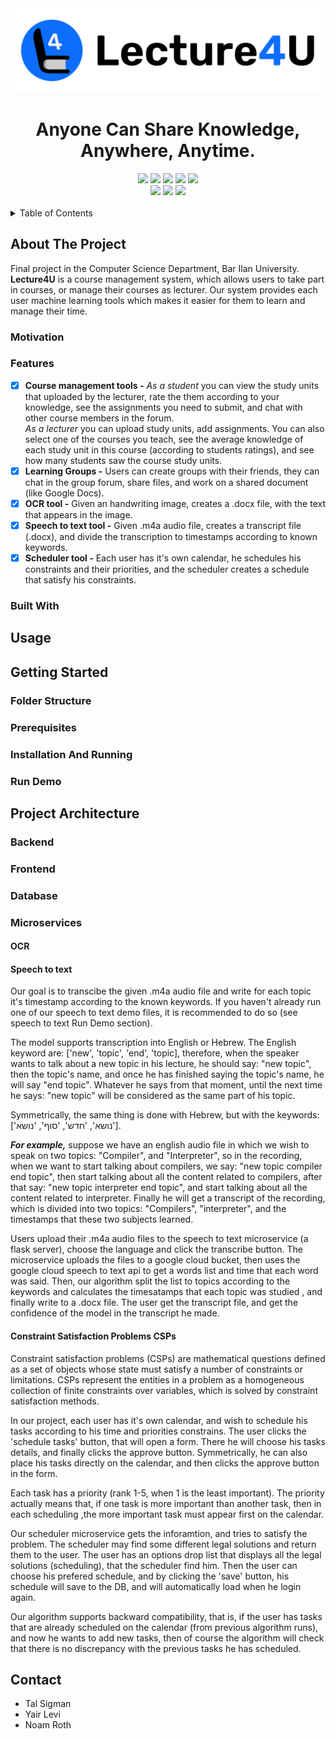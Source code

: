   <div align="center">
    <!-- PROJECT LOGO -->
    <img src="https://github.com/YairLevi/Lecture4U/blob/main/client/src/assets/header.svg"/>
    <h1 align="center">Anyone Can Share Knowledge, Anywhere, Anytime.</h1>
    <div align="center">
      <img src="https://img.shields.io/badge/MongoDB-%234ea94b.svg?style=for-the-badge&logo=mongodb&logoColor=white"/>
      <img src="https://img.shields.io/badge/GoogleCloud-%234285F4.svg?style=for-the-badge&logo=google-cloud&logoColor=white"/>
      <img src="https://img.shields.io/badge/TensorFlow-%23FF6F00.svg?style=for-the-badge&logo=TensorFlow&logoColor=white"/>
      <img src="https://img.shields.io/badge/flask-%23000.svg?style=for-the-badge&logo=flask&logoColor=white"/>
      <img src="https://img.shields.io/badge/node.js-6DA55F?style=for-the-badge&logo=node.js&logoColor=white"/>
    </div>
    <div align="center">
      <img src="https://img.shields.io/badge/react-%2320232a.svg?style=for-the-badge&logo=react&logoColor=%2361DAFB"/>
      <img src="https://img.shields.io/badge/bootstrap-%23563D7C.svg?style=for-the-badge&logo=bootstrap&logoColor=white"/>
      <img src="https://img.shields.io/badge/MUI-%230081CB.svg?style=for-the-badge&logo=mui&logoColor=white"/>
    </div>
  </div>

</br>

<details>
  <summary>Table of Contents</summary>
  <ol>
    <li>
      <a href="#about-the-project">About The Project</a>
      <ul>
        <li><a href="#motivation">Motivation</a></li>
        <li><a href="#features">Features</a></li>
        <li><a href="#built-with">Built With</a></li>
      </ul>
    </li>
    <li>
      <a href="#usage">Uage</a>
    </li>
    <li>
      <a href="#getting-started">Getting Started</a>
      <ul>
        <li><a href="#folder-structure">Folder Structure</a></li>
        <li><a href="#prerequisites">Prerequisites</a></li>
        <li><a href="#installation-and-running">Installation & Running</a></li>
        <li><a href="#run-demo">Run Demo</a></li>
      </ul>
    </li>
    <li>
      <a href="#project-architecture">Project Architecture</a>
      <ul>
        <li><a href="#backend">Backend</a></li>
        <li><a href="#frontend">Frontend</a></li>
        <li><a href="#database">Database</a></li>
        <li>
          <a href="#microservices">Microservices</a>
          <ul>
            <li><a href="#ocr">OCR</a></li>
            <li><a href="#speech-to-text">Speech to text</a></li>
            <li><a href="#constraint-satisfaction-problems-csps">Constraint Satisfaction Problems (CSPs)</a></li>
         </ul>
        </li>
      </ul>
    </li>
    <li>
      <a href="#contact">Contact</a>
    </li>
  </ol>
</details>


## About The Project
Final project in the Computer Science Department, Bar Ilan University. </br>
**Lecture4U** is a course management system, which allows users to take part in courses, or manage their courses as lecturer. Our system provides each user machine learning tools which makes it easier for them to learn and manage their time.  
### Motivation
### Features
- [x] **Course management tools -** _As a student_ you can view the study units that uploaded by the lecturer, rate the them according to your knowledge, see the assignments you need to submit, and chat with other course members in the forum. </br> _As a lecturer_ you can upload study units, add assignments. You can also select one of the courses you teach, see the average knowledge of each study unit in this course (according to students ratings), and see how many students saw the course study units.  
- [x] **Learning Groups -** Users can create groups with their friends, they can chat in the group forum, share files, and work on a shared document (like Google Docs).
- [x] **OCR tool -** Given an handwriting image, creates a .docx file, with the text that appears in the image.
- [x] **Speech to text tool -** Given .m4a audio file, creates a transcript file (.docx), and divide the transcription to timestamps according to known keywords.
- [x] **Scheduler tool -** Each user has it's own calendar, he schedules his constraints and their priorities, and the scheduler creates a schedule that satisfy his constraints.
### Built With
## Usage


## Getting Started
### Folder Structure
### Prerequisites
### Installation And Running
### Run Demo


## Project Architecture

### Backend
### Frontend
### Database
### Microservices
#### OCR
#### Speech to text
Our goal is to transcibe the given .m4a audio file and write for each topic it's timestamp according to the known keywords. If you haven't already run one of our speech to text demo files, it is recommended to do so (see speech to text Run Demo section).

The model supports transcription into English or Hebrew. The English keyword are: ['new', 'topic', 'end', 'topic], therefore, when the speaker wants to talk about a new topic in his lecture, he should say: "new topic", then the topic's name, and once he has finished saying the topic's name, he will say "end topic". Whatever he says from that moment, until the next time he says: "new topic" will be considered as the same part of his topic. 

Symmetrically, the same thing is done with Hebrew, but with the keywords: ['נושא', 'חדש', 'סוף', 'נושא'].

***For example,*** suppose we have an english audio file in which we wish to speak on two topics: "Compiler", and "Interpreter", so in the recording, when we want to start talking about compilers, we say: "new topic compiler end topic", then start talking about all the content related to compilers, after that say: "new topic interpreter end topic", and start talking about all the content related to interpreter. Finally he will get a transcript of the recording, which is divided into two topics: "Compilers", "interpreter", and the timestamps that these two subjects learned.

Users upload their .m4a audio files to the speech to text microservice (a flask server), choose the language and click the transcribe button.
The microservice uploads the files to a google cloud bucket, then uses the google cloud speech to text api to get a words list and time that each word was said.
Then, our algorithm split the list to topics according to the keywords and calculates the timesatamps that each topic was studied , and finally write to a .docx file.
The user get the transcript file, and get the confidence of the model in the transcript he made.


#### Constraint Satisfaction Problems CSPs
Constraint satisfaction problems (CSPs) are mathematical questions defined as a set of objects whose state must satisfy a number of constraints or limitations. CSPs represent the entities in a problem as a homogeneous collection of finite constraints over variables, which is solved by constraint satisfaction methods.

In our project, each user has it's own calendar, and wish to schedule his tasks according to his time and priorities constrains. The user clicks the 'schedule tasks' button, that will open a form. There he will choose his tasks details, and finally clicks the approve button. Symmetrically, he can also place his tasks directly on the calendar, and then clicks the approve button in the form.

Each task has a priority (rank 1-5, when 1 is the least important). The priority actually means that, if one task is more important than another task, then in each scheduling ,the more important task must appear first on the calendar.

Our scheduler microservice gets the inforamtion, and tries to satisfy the problem. The scheduler may find some different legal solutions and return them to the user. The user has an options drop list that displays all the legal solutions (scheduling), that the scheduler find him. Then the user can choose his prefered schedule, and by clicking the 'save' button, his schedule will save to the DB, and will automatically load when he login again. 

Our algorithm supports backward compatibility, that is, if the user has tasks that are already scheduled on the calendar (from previous algorithm runs), and now he wants to add new tasks, then of course the algorithm will check that there is no discrepancy with the previous tasks he has scheduled.


## Contact
- Tal Sigman
- Yair Levi
- Noam Roth 
